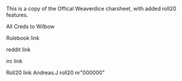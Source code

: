 This is a copy of the Offical Weaverdice charsheet, with added roll20 features.


All Creds to Wilbow

Rulebook link

reddit link

irc link

Roll20 link Andreas.J roll20 nr"000000"